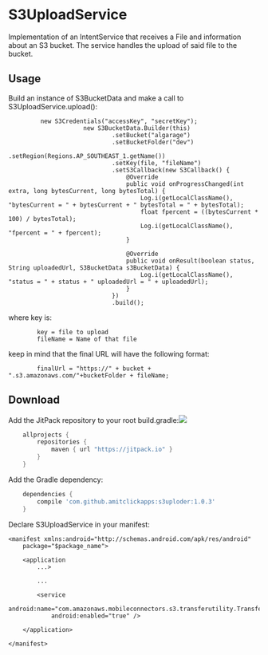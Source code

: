 # S3UploadService 
Implementation of an IntentService that receives a File and information about an S3 bucket. The service handles the upload of said file to the bucket.

Usage
--------
Build an instance of S3BucketData and make a call to S3UploadService.upload():
```
         new S3Credentials("accessKey", "secretKey");
                     new S3BucketData.Builder(this)
                             .setBucket("algarage")
                             .setBucketFolder("dev")
                             .setRegion(Regions.AP_SOUTHEAST_1.getName())
                             .setKey(file, "fileName")
                             .setS3Callback(new S3Callback() {
                                 @Override
                                 public void onProgressChanged(int extra, long bytesCurrent, long bytesTotal) {
                                     Log.i(getLocalClassName(), "bytesCurrent = " + bytesCurrent + " bytesTotal = " + bytesTotal);
                                     float fpercent = ((bytesCurrent * 100) / bytesTotal);
                                     Log.i(getLocalClassName(), "fpercent = " + fpercent);
                                 }
         
                                 @Override
                                 public void onResult(boolean status, String uploadedUrl, S3BucketData s3BucketData) {
                                     Log.i(getLocalClassName(), "status = " + status + " uploadedUrl = " + uploadedUrl);
                                 }
                             })
                             .build();
```
where key is:
```
        key = file to upload
        fileName = Name of that file
```

keep in mind that the final URL will have the following format:
```
        finalUrl = "https://" + bucket + ".s3.amazonaws.com/"+bucketFolder + fileName;
```
Download
--------
Add the JitPack repository to your root build.gradle:[![](https://jitpack.io/v/amitclickapps/s3uploder.svg)](https://jitpack.io/#amitclickapps/s3uploder)


```groovy
	allprojects {
		repositories {
			maven { url "https://jitpack.io" }
		}
	}
```
Add the Gradle dependency:
```groovy
	dependencies {
		compile 'com.github.amitclickapps:s3uploder:1.0.3'
	}
```
Declare S3UploadService in your manifest:
```
<manifest xmlns:android="http://schemas.android.com/apk/res/android"
    package="$package_name">

    <application
        ...>
        
        ...
        
        <service
            android:name="com.amazonaws.mobileconnectors.s3.transferutility.TransferService"
            android:enabled="true" />
            
    </application>

</manifest>

```
